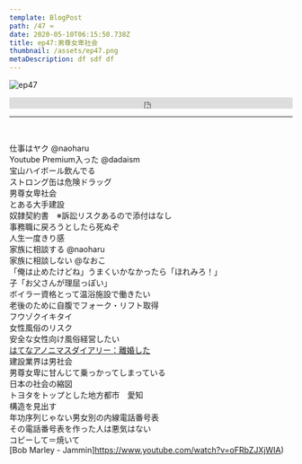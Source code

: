 ```yaml
---  
template: BlogPost  
path: /47 ≈ 
date: 2020-05-10T06:15:50.738Z  
title: ep47:男尊女卑社会
thumbnail: /assets/ep47.png
metaDescription: df sdf df  
---  
```

![ep47](/assets/ep47.png)  

<iframe width="100%" height="20" scrolling="no" frameborder="no" allow="autoplay" src="https://w.soundcloud.com/player/?url=https%3A//api.soundcloud.com/tracks/817364125%3Fsecret_token%3Ds-h6cT8Q2ov4i&color=%23ff5500&inverse=false&auto_play=false&show_user=true"></iframe>
</br>


***
  
</br>

仕事はヤク @naoharu  
Youtube Premium入った @dadaism  
宝山ハイボール飲んでる  
ストロング缶は危険ドラッグ  
男尊女卑社会  
とある大手建設  
奴隷契約書　※訴訟リスクあるので添付はなし  
事務職に戻ろうとしたら死ぬぞ  
人生一度きり感  
家族に相談する @naoharu  
家族に相談しない @なおこ  
「俺は止めたけどね」うまくいかなかったら「ほれみろ！」  
子「お父さんが理屈っぽい」  
ボイラー資格とって温浴施設で働きたい  
老後のために自腹でフォーク・リフト取得  
フウゾクイキタイ  
女性風俗のリスク  
安全な女性向け風俗経営したい  
[はてなアノニマスダイアリー：離婚した](https://anond.hatelabo.jp/20200317003307)  
建設業界は男社会  
男尊女卑に甘んじて乗っかってしまっている  
日本の社会の縮図  
トヨタをトップとした地方都市　愛知  
構造を見出す  
年功序列じゃない男女別の内線電話番号表  
その電話番号表を作った人は悪気はない  
コピーして＝焼いて  
[Bob Marley - Jammin]https://www.youtube.com/watch?v=oFRbZJXjWIA)